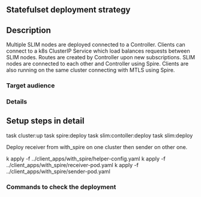 ## Statefulset deployment strategy

## Description

Multiple SLIM nodes are deployed connected to a Controller.
Clients can connect to a k8s ClusterIP Service which load balances requests between SLIM nodes.
Routes are created by Controller upon new subscriptions. SLIM nodes are connected to each other and Controller using Spire.
Clients are also running on the same cluster connecting with MTLS using Spire.


### Target audience


### Details


## Setup steps in detail

task cluster:up
task spire:deploy
task slim:contoller:deploy
task slim:deploy

Deploy receiver from with_spire on one cluster then sender on other one.

k apply -f ../client_apps/with_spire/helper-config.yaml
k apply -f ../client_apps/with_spire/receiver-pod.yaml
k apply -f ../client_apps/with_spire/sender-pod.yaml


### Commands to check the deployment








